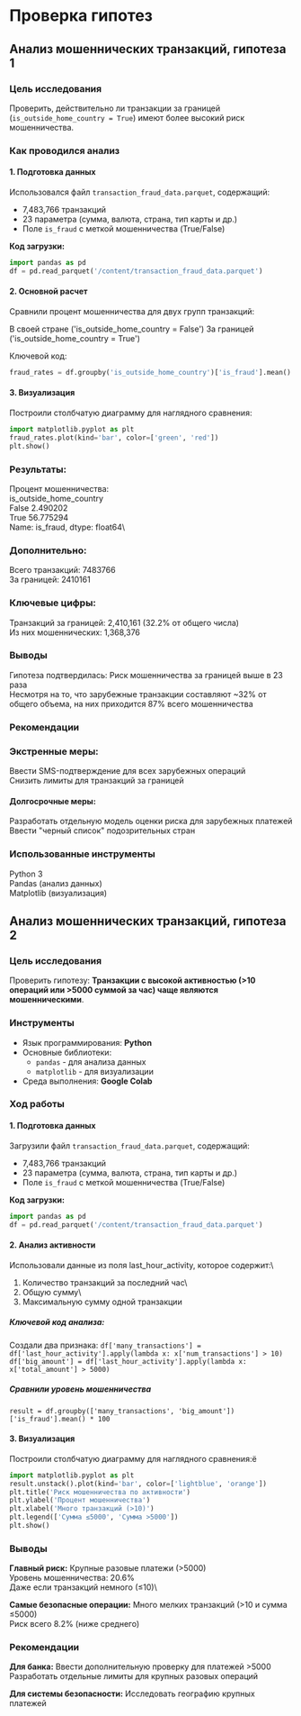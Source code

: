 # Проверка гипотез
## Анализ мошеннических транзакций, гипотеза 1

### Цель исследования
Проверить, действительно ли транзакции за границей (`is_outside_home_country = True`) имеют более высокий риск мошенничества.
 
### Как проводился анализ

#### 1. Подготовка данных
Использовался файл `transaction_fraud_data.parquet`, содержащий:
- 7,483,766 транзакций
- 23 параметра (сумма, валюта, страна, тип карты и др.)
- Поле `is_fraud` с меткой мошенничества (True/False)

**Код загрузки:**
```python
import pandas as pd
df = pd.read_parquet('/content/transaction_fraud_data.parquet')
```

#### 2. Основной расчет
Сравнили процент мошенничества для двух групп транзакций:

В своей стране ('is_outside_home_country = False')
За границей ('is_outside_home_country = True')

Ключевой код: 
```python
fraud_rates = df.groupby('is_outside_home_country')['is_fraud'].mean() * 100
```
#### 3. Визуализация
Построили столбчатую диаграмму для наглядного сравнения:
```python
import matplotlib.pyplot as plt
fraud_rates.plot(kind='bar', color=['green', 'red'])
plt.show()
```


 ### Результаты: 

Процент мошенничества:\
is_outside_home_country\
False     2.490202\
True     56.775294\
Name: is_fraud, dtype: float64\

### Дополнительно:
Всего транзакций: 7483766\
За границей: 2410161

### Ключевые цифры:

Транзакций за границей: 2,410,161 (32.2% от общего числа)\
Из них мошеннических: 1,368,376


### Выводы
Гипотеза подтвердилась:
Риск мошенничества за границей выше в 23 раза\
Несмотря на то, что зарубежные транзакции составляют ~32% от общего объема, на них приходится 87% всего мошенничества


### Рекомендации
### Экстренные меры:

Ввести SMS-подтверждение для всех зарубежных операций\
Снизить лимиты для транзакций за границей

#### Долгосрочные меры:
Разработать отдельную модель оценки риска для зарубежных платежей\
Ввести "черный список" подозрительных стран

### Использованные инструменты
Python 3\
Pandas (анализ данных)\
Matplotlib (визуализация)



## Анализ мошеннических транзакций, гипотеза 2

### Цель исследования
Проверить гипотезу: **Транзакции с высокой активностью (>10 операций или >5000 суммой за час) чаще являются мошенническими**.

### Инструменты
- Язык программирования: **Python**
- Основные библиотеки:
  - `pandas` - для анализа данных
  - `matplotlib` - для визуализации
- Среда выполнения: **Google Colab**

### Ход работы

#### 1. Подготовка данных
Загрузили файл `transaction_fraud_data.parquet`, содержащий:
- 7,483,766 транзакций
- 23 параметра (сумма, валюта, страна, тип карты и др.)
- Поле `is_fraud` с меткой мошенничества (True/False)

**Код загрузки:**
```python
import pandas as pd
df = pd.read_parquet('/content/transaction_fraud_data.parquet')
```


#### 2. Анализ активности
Использовали данные из поля last_hour_activity, которое содержит:\
1. Количество транзакций за последний час\
2. Общую сумму\
3. Максимальную сумму одной транзакции

##### Ключевой код анализа:
Создали два признака:
`df['many_transactions'] = df['last_hour_activity'].apply(lambda x: x['num_transactions'] > 10)
df['big_amount'] = df['last_hour_activity'].apply(lambda x: x['total_amount'] > 5000)`

##### Сравнили уровень мошенничества
`result = df.groupby(['many_transactions', 'big_amount'])['is_fraud'].mean() * 100`


#### 3. Визуализация
Построили столбчатую диаграмму для наглядного сравнения:ё
```python
import matplotlib.pyplot as plt
result.unstack().plot(kind='bar', color=['lightblue', 'orange'])
plt.title('Риск мошенничества по активности')
plt.ylabel('Процент мошенничества')
plt.xlabel('Много транзакций (>10)')
plt.legend(['Сумма ≤5000', 'Сумма >5000'])
plt.show()
```
### Выводы
**Главный риск:** Крупные разовые платежи (>5000)\
Уровень мошенничества: 20.6%\
Даже если транзакций немного (≤10)\

**Самые безопасные операции:**
Много мелких транзакций (>10 и сумма ≤5000)\
Риск всего 8.2% (ниже среднего)

### Рекомендации
**Для банка:**
Ввести дополнительную проверку для платежей >5000\
Разработать отдельные лимиты для крупных разовых операций

**Для системы безопасности:**
Исследовать географию крупных платежей



